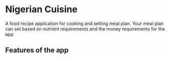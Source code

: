 # Nigerian Cuisine

A food recipe application for cooking and setting meal plan. Your meal plan can set based on nutrient requirements and the money requirements for the app

## Features of the app